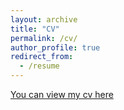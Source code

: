 ```yaml
---
layout: archive
title: "CV"
permalink: /cv/
author_profile: true
redirect_from:
  - /resume
---
```



[You can view my cv here](http://sozsfness.github.io/files/cv_zikun_chen.pdf)
